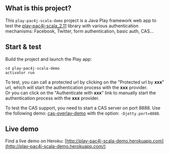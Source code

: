 ## What is this project?

This `play-pac4j-scala-demo` project is a Java Play framework web app to test the [play-pac4j-scala_2.11](https://github.com/pac4j/play-pac4j) library with various authentication mechanisms: Facebook, Twitter, form authentication, basic auth, CAS...

## Start & test

Build the project and launch the Play app:

    cd play-pac4j-scala-demo
    activator run

To test, you can call a protected url by clicking on the "Protected url by **xxx**" url, which will start the authentication process with the **xxx** provider.  
Or you can click on the "Authenticate with **xxx**" link to manually start the authentication process with the **xxx** provider.

To test the CAS support, you need to start a CAS server on port 8888. Use the following demo: [cas-overlay-demo](https://github.com/leleuj/cas-overlay-demo) with the option: `-Djetty.port=8888`.

## Live demo

Find a live demo on Heroku: [http://play-pac4j-scala-demo.herokuapp.com](http://play-pac4j-scala-demo.herokuapp.com/)
